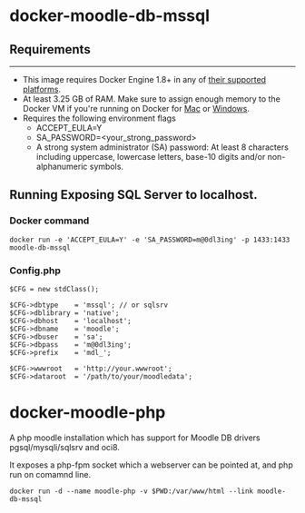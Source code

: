 # docker-moodle-db-mssql

## Requirements
---
- This image requires Docker Engine 1.8+ in any of [their supported platforms](https://www.docker.com/products/overview).
- At least 3.25 GB of RAM. Make sure to assign enough memory to the Docker VM if you're running on Docker for [Mac](https://docs.docker.com/docker-for-mac/#/general) or [Windows](https://docs.docker.com/docker-for-windows/#/advanced).
- Requires the following environment flags
    - ACCEPT_EULA=Y
    - SA_PASSWORD=<your_strong_password>
    - A strong system administrator (SA) password: At least 8 characters including uppercase, lowercase letters, base-10 digits and/or non-alphanumeric symbols.


## Running Exposing SQL Server to localhost.

### Docker command
``docker run -e 'ACCEPT_EULA=Y' -e 'SA_PASSWORD=m@0dl3ing' -p 1433:1433 moodle-db-mssql``

### Config.php
```
$CFG = new stdClass();

$CFG->dbtype    = 'mssql'; // or sqlsrv
$CFG->dblibrary = 'native';
$CFG->dbhost    = 'localhost';
$CFG->dbname    = 'moodle';
$CFG->dbuser    = 'sa';
$CFG->dbpass    = 'm@0dl3ing';
$CFG->prefix    = 'mdl_';

$CFG->wwwroot   = 'http://your.wwwroot';
$CFG->dataroot  = '/path/to/your/moodledata';
```


# docker-moodle-php

A php moodle installation which has support for Moodle DB drivers pgsql/mysqli/sqlsrv and oci8.

It exposes a php-fpm socket which a webserver can be pointed at, and php run on comamnd line.

``docker run -d --name moodle-php -v $PWD:/var/www/html --link moodle-db-mssql``
